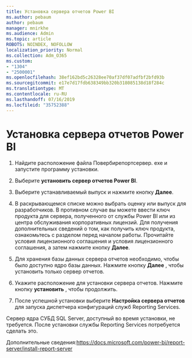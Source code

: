 ```yaml
---
title: Установка сервера отчетов Power BI
ms.author: pebaum
author: pebaum
manager: mnirkhe
ms.audience: Admin
ms.topic: article
ROBOTS: NOINDEX, NOFOLLOW
localization_priority: Normal
ms.collection: Adm_O365
ms.custom:
- "1304"
- "2500001"
ms.openlocfilehash: 38ef162bd5c26328ee70af37df07adfbf2bfd93b
ms.sourcegitcommit: e17e7d17fdb638349bb320b318085138d18f284c
ms.translationtype: MT
ms.contentlocale: ru-RU
ms.lasthandoff: 07/16/2019
ms.locfileid: "35752388"
---
```

# <a name="install-power-bi-report-server"></a>Установка сервера отчетов Power BI

1. Найдите расположение файла Повербирепортсервер. exe и запустите программу установки.

2. Выберите **установить сервер отчетов Power BI**.

3. Выберите устанавливаемый выпуск и нажмите кнопку **Далее**.

4. В раскрывающемся списке можно выбрать оценку или выпуск для разработчиков.  В противном случае вы можете ввести ключ продукта для сервера, полученного от службы Power BI или из центра обслуживания корпоративных лицензий. Для получения дополнительных сведений о том, как получить ключ продукта, ознакомьтесь с разделом перед началом работы. Прочитайте условия лицензионного соглашения и условия лицензионного соглашения, а затем нажмите кнопку **Далее**.

5. Для хранения базы данных сервера отчетов необходимо, чтобы было доступно ядро базы данных. Нажмите кнопку **Далее** , чтобы установить только сервер отчетов.

6. Укажите расположение для установки сервера отчетов. Нажмите кнопку **установить** , чтобы продолжить.

7. После успешной установки выберите **Настройка сервера отчетов** для запуска диспетчера конфигураций служб Reporting Services.

Сервер ядра СУБД SQL Server, доступный во время установки, не требуется. После установки службы Reporting Services потребуется сделать это.

Дополнительные сведения:https://docs.microsoft.com/power-bi/report-server/install-report-server
